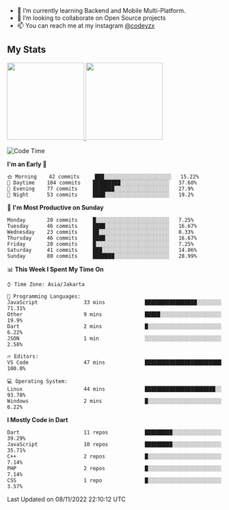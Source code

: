 - 🌱 I’m currently learning Backend and Mobile Multi-Platform.
- 👯 I’m looking to collaborate on Open Source projects
- 📫 You can reach me at my instagram <a href="https://www.instagram.com/codeyzx/">@codeyzx</a>

## My Stats
<p align="left">
<a href="https://github.com/codeyzx">
  <img height="180em" src="https://github-readme-stats-eight-theta.vercel.app/api?username=codeyzx&show_icons=true&theme=algolia&include_all_commits=true&count_private=true"/>
  <img height="180em" src="https://github-readme-stats-eight-theta.vercel.app/api/top-langs/?username=codeyzx&layout=compact&langs_count=8&theme=algolia"/>
</a>
</p>

<!--START_SECTION:waka-->
![Code Time](http://img.shields.io/badge/Code%20Time-279%20hrs%2047%20mins-blue)

**I'm an Early 🐤** 

```text
🌞 Morning    42 commits     ███░░░░░░░░░░░░░░░░░░░░░░   15.22% 
🌆 Daytime    104 commits    █████████░░░░░░░░░░░░░░░░   37.68% 
🌃 Evening    77 commits     ███████░░░░░░░░░░░░░░░░░░   27.9% 
🌙 Night      53 commits     ████░░░░░░░░░░░░░░░░░░░░░   19.2%

```
📅 **I'm Most Productive on Sunday** 

```text
Monday       20 commits     █░░░░░░░░░░░░░░░░░░░░░░░░   7.25% 
Tuesday      46 commits     ████░░░░░░░░░░░░░░░░░░░░░   16.67% 
Wednesday    23 commits     ██░░░░░░░░░░░░░░░░░░░░░░░   8.33% 
Thursday     46 commits     ████░░░░░░░░░░░░░░░░░░░░░   16.67% 
Friday       20 commits     █░░░░░░░░░░░░░░░░░░░░░░░░   7.25% 
Saturday     41 commits     ███░░░░░░░░░░░░░░░░░░░░░░   14.86% 
Sunday       80 commits     ███████░░░░░░░░░░░░░░░░░░   28.99%

```


📊 **This Week I Spent My Time On** 

```text
⌚︎ Time Zone: Asia/Jakarta

💬 Programming Languages: 
JavaScript               33 mins             █████████████████░░░░░░░░   71.31% 
Other                    9 mins              █████░░░░░░░░░░░░░░░░░░░░   19.9% 
Dart                     2 mins              █░░░░░░░░░░░░░░░░░░░░░░░░   6.22% 
JSON                     1 min               ░░░░░░░░░░░░░░░░░░░░░░░░░   2.58%

🔥 Editors: 
VS Code                  47 mins             █████████████████████████   100.0%

💻 Operating System: 
Linux                    44 mins             ███████████████████████░░   93.78% 
Windows                  2 mins              █░░░░░░░░░░░░░░░░░░░░░░░░   6.22%

```

**I Mostly Code in Dart** 

```text
Dart                     11 repos            █████████░░░░░░░░░░░░░░░░   39.29% 
JavaScript               10 repos            █████████░░░░░░░░░░░░░░░░   35.71% 
C++                      2 repos             █░░░░░░░░░░░░░░░░░░░░░░░░   7.14% 
PHP                      2 repos             █░░░░░░░░░░░░░░░░░░░░░░░░   7.14% 
CSS                      1 repo              █░░░░░░░░░░░░░░░░░░░░░░░░   3.57%

```



 Last Updated on 08/11/2022 22:10:12 UTC
<!--END_SECTION:waka-->

